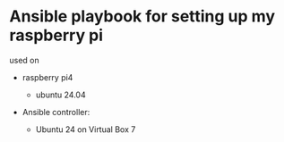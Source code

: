 # Ansible playbook for setting up my raspberry pi

used on
- raspberry pi4
  -  ubuntu 24.04

- Ansible controller:
  - Ubuntu 24 on Virtual Box 7

